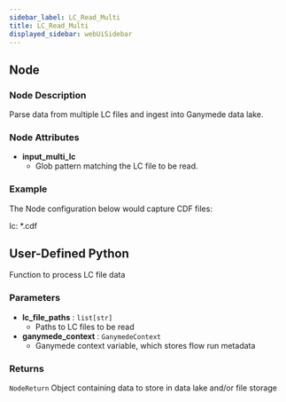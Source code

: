 ```yaml
---
sidebar_label: LC_Read_Multi
title: LC_Read_Multi
displayed_sidebar: webUiSidebar
---
```


## Node

### Node Description

Parse data from multiple LC files and ingest into Ganymede data lake.

### Node Attributes

- **input_multi_lc**
  - Glob pattern matching the LC file to be read.

### Example

The Node configuration below would capture CDF files:

lc: *.cdf

## User-Defined Python

Function to process LC file data

### Parameters

- **lc_file_paths** : `list[str]`
  - Paths to LC files to be read
- **ganymede_context** : `GanymedeContext`
  - Ganymede context variable, which stores flow run metadata

### Returns

`NodeReturn`
  Object containing data to store in data lake and/or file storage
